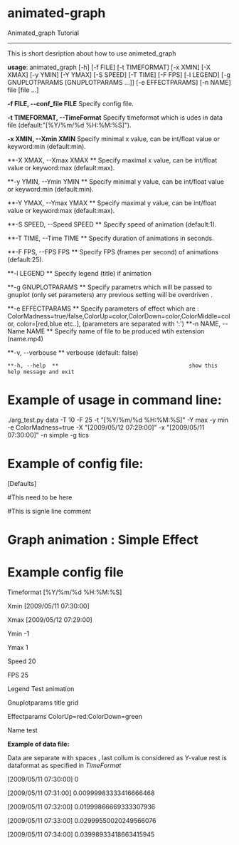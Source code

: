 # animated-graph



Animated_graph Tutorial
***********************

This is short desription about how to use animeted_graph

**usage**: animated_graph [-h] [-f FILE] [-t TIMEFORMAT] [-x XMIN] [-X XMAX]
                   [-y YMIN] [-Y YMAX] [-S SPEED] [-T TIME] [-F FPS]
                   [-l LEGEND] [-g GNUPLOTPARAMS [GNUPLOTPARAMS ...]]
                   [-e EFFECTPARAMS] [-n NAME]
                   file [file ...]



  **-f FILE, --conf_file FILE**              Specify config file.

  **-t TIMEFORMAT, --TimeFormat**			  Specify timeformat which is udes in data file (default:"[%Y/%m/%d %H:%M:%S]").
                        
 **-x XMIN, --Xmin XMIN**			  Specify  minimal x value, 
  can be int/float value or keyword:min (default:min).

  **-X XMAX, --Xmax XMAX  **				  Specify  maximal x value, can be int/float value or keyword:max (default:max).

  **-y YMIN, --Ymin YMIN ** 				  Specify  minimal y value, can be int/float value or keyword:min (default:min).

  **-Y YMAX, --Ymax YMAX ** 				  Specify  maximal y value, can be int/float value or keyword:max (default:max).

  **-S SPEED, --Speed SPEED **				  Specify speed of animation (default:1).                     

  **-T TIME, --Time TIME  **				  Specify duration of animations in seconds.

  **-F FPS, --FPS FPS  **  					  Specify FPS (frames per second) of animations (default:25).

  **-l LEGEND   **          				  Specify legend (title) if animation

  **-g GNUPLOTPARAMS 	**					  Specify parametrs which will be passed to gnuplot (only set parameters) any previous setting will be overdriven .

                        
  **-e EFFECTPARAMS  **     				  Specify parameters of effect which are : ColorMadness=true/false,ColorUp=color,ColorDown=color,ColorMiddle=color,
  										  color=[red,blue etc..], (parameters are separated with ':')
  **-n NAME, --Name NAME  **				  Specify name of file to be produced wtih extension (name.mp4)

  **-v, --verbouse    **                        verbouse (default: false)

    **-h, --help  **          				 				 show this help message and exit


Example of usage in command line:
=================================



  ./arg_test.py data -T 10 -F 25 -t "[%Y/%m/%d %H:%M:%S]" -Y max -y min -e ColorMadness=true -X "[2009/05/12 07:29:00]" -x "[2009/05/11 07:30:00]" -n simple -g tics






Example of config file:
=======================



  [Defaults]

  #This need to be here

  #This is signle line comment

  # Graph animation : Simple Effect

  # Example config file
  
  Timeformat [%Y/%m/%d %H:%M:%S]

  Xmin [2009/05/11 07:30:00]

  Xmax [2009/05/12 07:29:00]

  Ymin -1

  Ymax 1

  Speed 20

  FPS 25

  Legend Test animation

  Gnuplotparams title grid

  Effectparams ColorUp=red:ColorDown=green

  Name test


**Example of data file:**

  Data are separate with spaces , last collum is considered as Y-value rest is dataformat as specified in *TimeFormat* 


  [2009/05/11 07:30:00] 0

  [2009/05/11 07:31:00] 0.00999983333416666468

  [2009/05/11 07:32:00] 0.01999866669333307936

  [2009/05/11 07:33:00] 0.02999550020249566076

  [2009/05/11 07:34:00] 0.03998933418663415945



